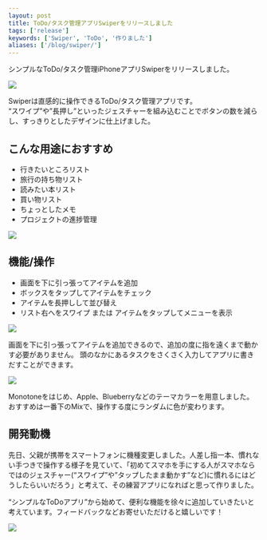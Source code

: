 ```yaml
---
layout: post
title: ToDo/タスク管理アプリSwiperをリリースしました
tags: ['release']
keywords: ['Swiper', 'ToDo', '作りました']
aliases: ['/blog/swiper/']
---
```


シンプルなToDo/タスク管理iPhoneアプリSwiperをリリースしました。

[<img src="/img/blog_swiper_aoa.png" class="image-center">](https://itunes.apple.com/jp/app/swiper-zhi-gan-cao-zuodetodo/id631354108)

Swiperは直感的に操作できるToDo/タスク管理アプリです。<br/>
“スワイプ”や”長押し”といったジェスチャーを組み込むことでボタンの数を減らし、すっきりとしたデザインに仕上げました。

## こんな用途におすすめ

* 行きたいところリスト
* 旅行の持ち物リスト
* 読みたい本リスト
* 買い物リスト
* ちょっとしたメモ
* プロジェクトの進捗管理

<img src="/img/blog_swiper_ss4.png" class="image-on-frame-small">

## 機能/操作

* 画面を下に引っ張ってアイテムを追加
* ボックスをタップしてアイテムをチェック
* アイテムを長押しして並び替え
* リスト右へをスワイプ または アイテムをタップしてメニューを表示

<img src="/img/blog_swiper_ss1.png" class="image-on-frame-small">

画面を下に引っ張ってアイテムを追加できるので、追加の度に指を遠くまで動かす必要がありません。
頭のなかにあるタスクをさくさく入力してアプリに書きだすことができます。

<img src="/img/blog_swiper_ss3.png" class="image-on-frame-small">

Monotoneをはじめ、Apple、Blueberryなどのテーマカラーを用意しました。おすすめは一番下のMixで、操作する度にランダムに色が変わります。

## 開発動機

先日、父親が携帯をスマートフォンに機種変更しました。人差し指一本、慣れない手つきで操作する様子を見ていて、「初めてスマホを手にする人がスマホならではのジェスチャー(“スワイプ”や”タップしたまま動かす”など)に慣れるにはどうしたらいいだろう」と考えて、その練習アプリになればと思って作りました。

“シンプルなToDoアプリ”から始めて、便利な機能を徐々に追加していきたいと考えています。フィードバックなどお寄せいただけると嬉しいです！

[<img src="/img/blog_swiper_aoa.png" class="image-center">](https://itunes.apple.com/jp/app/swiper-zhi-gan-cao-zuodetodo/id631354108)

